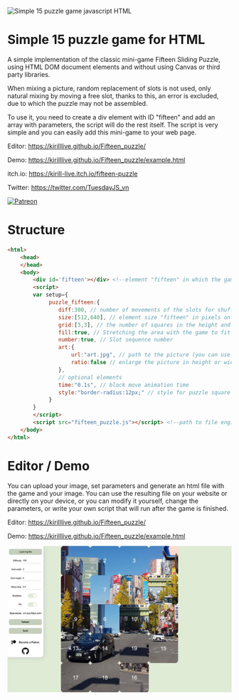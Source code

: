 ![Simple 15 puzzle game javascript HTML](https://repository-images.githubusercontent.com/387269543/be595743-c52e-41f0-a40c-3cedce7908a1)

# Simple 15 puzzle game for HTML 

A simple implementation of the classic mini-game Fifteen Sliding Puzzle, using HTML DOM document elements and without using Canvas or third party libraries. 

When mixing a picture, random replacement of slots is not used, only natural mixing by moving a free slot, thanks to this, an error is excluded, due to which the puzzle may not be assembled.

To use it, you need to create a div element with ID "fifteen" and add an array with parameters, the script will do the rest itself. The script is very simple and you can easily add this mini-game to your web page.

Editor: https://kirilllive.github.io/Fifteen_puzzle/

Demo: https://kirilllive.github.io/Fifteen_puzzle/example.html

itch.io: https://kirill-live.itch.io/fifteen-puzzle

Twitter: https://twitter.com/TuesdayJS_vn

[![Patreon](http://odin-interactive.com/img/patron.svg)](https://www.patreon.com/kirill_live)

# Structure

```html
<html>
    <head>
    </head>
    <body>
        <div id='fifteen'></div> <!--element "fifteen" in which the game will take place-->
        <script>
        var setup={
             puzzle_fifteen:{
                diff:300, // number of movements of the slots for shuffling pictures
                size:[512,640], // element size "fifteen" in pixels only
                grid:[3,3], // the number of squares in the height and width of the picture
                fill:true, // Stretching the area with the game to fit the element is recommended for fullscreen
                number:true, // Slot sequence number
                art:{
                    url:"art.jpg", // path to the picture (you can use any format of supported browsers, gif-animation and svg)
                    ratio:false // enlarge the picture in height or width
                },
                // optional elements
                time:"0.1s", // block move animation time
                style:"border-radius:12px;" // style for puzzle square
             }
        }
        </script>
        <script src="fifteen_puzzle.js"></script> <!--path to file engine-->
    </body>
</html>
```

# Editor / Demo

You can upload your image, set parameters and generate an html file with the game and your image. You can use the resulting file on your website or directly on your device, or you can modify it yourself, change the parameters, or write your own script that will run after the game is finished.

Editor: https://kirilllive.github.io/Fifteen_puzzle/

Demo: https://kirilllive.github.io/Fifteen_puzzle/example.html

[![Patreon](screenshot.jpg)](https://kirilllive.github.io/Fifteen_puzzle/)
